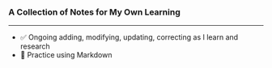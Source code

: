 ### A Collection of Notes for My Own Learning
---
- :white_check_mark: Ongoing adding, modifying, updating, correcting as I learn and research
- :wrench: Practice using Markdown